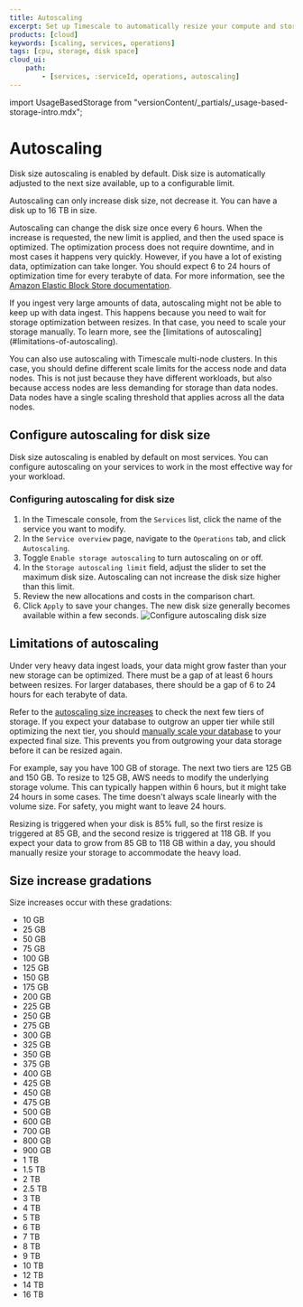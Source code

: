 ```yaml
---
title: Autoscaling
excerpt: Set up Timescale to automatically resize your compute and storage
products: [cloud]
keywords: [scaling, services, operations]
tags: [cpu, storage, disk space]
cloud_ui:
    path:
        - [services, :serviceId, operations, autoscaling]
---
```


import UsageBasedStorage from "versionContent/_partials/_usage-based-storage-intro.mdx";

# Autoscaling

Disk size autoscaling is enabled by default. Disk size is automatically adjusted
to the next size available, up to a configurable limit.

Autoscaling can only increase disk size, not decrease it. You can have a disk up
to 16&nbsp;TB in size.

<UsageBasedStorage />

Autoscaling can change the disk size once every 6 hours. When the increase is
requested, the new limit is applied, and then the used space is optimized. The
optimization process does not require downtime, and in most cases it happens
very quickly. However, if you have a lot of existing data, optimization can take
longer. You should expect 6 to 24 hours of optimization time for every terabyte
of data. For more information, see the
[Amazon Elastic Block Store documentation][aws-ebs].

<Highlight type="warning">
If you ingest very large amounts of data, autoscaling might not be able to keep
up with data ingest. This happens because you need to wait for storage
optimization between resizes. In that case, you need to scale your storage
manually. To learn more, see the
[limitations of autoscaling](#limitations-of-autoscaling).
</Highlight>

You can also use autoscaling with Timescale multi-node clusters. In this
case, you should define different scale limits for the access node and data
nodes. This is not just because they have different workloads, but also because
access nodes are less demanding for storage than data nodes. Data nodes have a
single scaling threshold that applies across all the data nodes.

## Configure autoscaling for disk size

Disk size autoscaling is enabled by default on most services. You can configure
autoscaling on your services to work in the most effective way for your
workload.

<Procedure>

### Configuring autoscaling for disk size

1.  In the Timescale console, from the `Services` list, click the name of
    the service you want to modify.
1.  In the `Service overview` page, navigate to the `Operations` tab, and click
    `Autoscaling`.
1.  Toggle `Enable storage autoscaling` to turn autoscaling on or off.
1.  In the `Storage autoscaling limit` field, adjust the slider to set the
    maximum disk size. Autoscaling can not increase the disk size higher than
    this limit.
1.  Review the new allocations and costs in the comparison chart.
1.  Click `Apply` to save your changes. The new disk size generally becomes
    available within a few seconds.
    <img class="main-content__illustration" src="https://s3.amazonaws.com/assets.timescale.com/docs/images/tsc-autoscaling.png" alt="Configure autoscaling disk size"/>

</Procedure>

## Limitations of autoscaling

Under very heavy data ingest loads, your data might grow faster than your new
storage can be optimized. There must be a gap of at least 6 hours between
resizes. For larger databases, there should be a gap of 6 to 24 hours for each
terabyte of data.

Refer to the [autoscaling size increases][size-increases] to check the next few
tiers of storage. If you expect your database to outgrow an upper tier while
still optimizing the next tier, you should
[manually scale your database][manual-scaling] to your expected final size. This
prevents you from outgrowing your data storage before it can be resized again.

For example, say you have 100&nbsp;GB of storage. The next two tiers are
125&nbsp;GB and 150&nbsp;GB. To resize to 125&nbsp;GB, AWS needs to modify the
underlying storage volume. This can typically happen within 6 hours, but it
might take 24 hours in some cases. The time doesn't always scale linearly with
the volume size. For safety, you might want to leave 24 hours.

Resizing is triggered when your disk is 85% full, so the first resize
is triggered at 85&nbsp;GB, and the second resize is triggered at 118&nbsp;GB.
If you expect your data to grow from 85&nbsp;GB to 118&nbsp;GB within a day, you
should manually resize your storage to accommodate the heavy load.

## Size increase gradations

Size increases occur with these gradations:

*   10&nbsp;GB
*   25&nbsp;GB
*   50&nbsp;GB
*   75&nbsp;GB
*   100&nbsp;GB
*   125&nbsp;GB
*   150&nbsp;GB
*   175&nbsp;GB
*   200&nbsp;GB
*   225&nbsp;GB
*   250&nbsp;GB
*   275&nbsp;GB
*   300&nbsp;GB
*   325&nbsp;GB
*   350&nbsp;GB
*   375&nbsp;GB
*   400&nbsp;GB
*   425&nbsp;GB
*   450&nbsp;GB
*   475&nbsp;GB
*   500&nbsp;GB
*   600&nbsp;GB
*   700&nbsp;GB
*   800&nbsp;GB
*   900&nbsp;GB
*   1&nbsp;TB
*   1.5&nbsp;TB
*   2&nbsp;TB
*   2.5&nbsp;TB
*   3&nbsp;TB
*   4&nbsp;TB
*   5&nbsp;TB
*   6&nbsp;TB
*   7&nbsp;TB
*   8&nbsp;TB
*   9&nbsp;TB
*   10&nbsp;TB
*   12&nbsp;TB
*   14&nbsp;TB
*   16&nbsp;TB

[aws-ebs]: https://aws.amazon.com/premiumsupport/knowledge-center/ebs-volume-stuck-optimizing-on-modification/
[manual-scaling]: #change-resource-allocations-manually
[size-increases]: #size-increase-gradations

